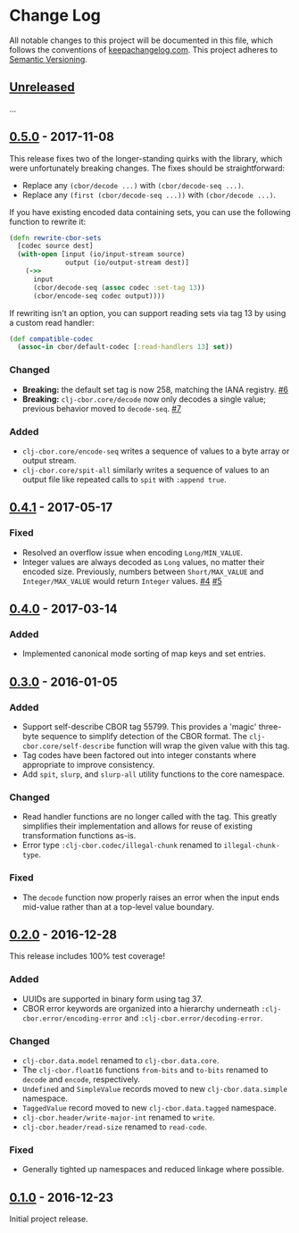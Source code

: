 Change Log
==========

All notable changes to this project will be documented in this file, which
follows the conventions of [keepachangelog.com](http://keepachangelog.com/).
This project adheres to [Semantic Versioning](http://semver.org/).

## [Unreleased]

...

## [0.5.0] - 2017-11-08

This release fixes two of the longer-standing quirks with the library, which
were unfortunately breaking changes. The fixes should be straightforward:

- Replace any `(cbor/decode ...)` with `(cbor/decode-seq ...)`.
- Replace any `(first (cbor/decode-seq ...))` with `(cbor/decode ...)`.

If you have existing encoded data containing sets, you can use the following
function to rewrite it:

```clojure
(defn rewrite-cbor-sets
  [codec source dest]
  (with-open [input (io/input-stream source)
              output (io/output-stream dest)]
    (->>
      input
      (cbor/decode-seq (assoc codec :set-tag 13))
      (cbor/encode-seq codec output))))
```

If rewriting isn't an option, you can support reading sets via tag 13 by
using a custom read handler:

```clojure
(def compatible-codec
  (assoc-in cbor/default-codec [:read-handlers 13] set))
```

### Changed
- **Breaking:** the default set tag is now 258, matching the IANA registry.
  [#6](//github.com/greglook/clj-cbor/issues/6)
- **Breaking:** `clj-cbor.core/decode` now only decodes a single value; previous
  behavior moved to `decode-seq`.
  [#7](//github.com/greglook/clj-cbor/issues/7)

### Added
- `clj-cbor.core/encode-seq` writes a sequence of values to a byte array or
  output stream.
- `clj-cbor.core/spit-all` similarly writes a sequence of values to an output
  file like repeated calls to `spit` with `:append true`.

## [0.4.1] - 2017-05-17

### Fixed
- Resolved an overflow issue when encoding `Long/MIN_VALUE`.
- Integer values are always decoded as `Long` values, no matter their encoded
  size. Previously, numbers between `Short/MAX_VALUE` and `Integer/MAX_VALUE`
  would return `Integer` values.
  [#4](https://github.com/greglook/clj-cbor/issues/4)
  [#5](https://github.com/greglook/clj-cbor/pull/5)

## [0.4.0] - 2017-03-14

### Added
- Implemented canonical mode sorting of map keys and set entries.

## [0.3.0] - 2016-01-05

### Added
- Support self-describe CBOR tag 55799. This provides a 'magic' three-byte
  sequence to simplify detection of the CBOR format. The
  `clj-cbor.core/self-describe` function will wrap the given value with this
  tag.
- Tag codes have been factored out into integer constants where appropriate to
  improve consistency.
- Add `spit`, `slurp`, and `slurp-all` utility functions to the core namespace.

### Changed
- Read handler functions are no longer called with the tag. This greatly
  simplifies their implementation and allows for reuse of existing
  transformation functions as-is.
- Error type `:clj-cbor.codec/illegal-chunk` renamed to `illegal-chunk-type`.

### Fixed
- The `decode` function now properly raises an error when the input ends
  mid-value rather than at a top-level value boundary.

## [0.2.0] - 2016-12-28

This release includes 100% test coverage!

### Added
- UUIDs are supported in binary form using tag 37.
- CBOR error keywords are organized into a hierarchy underneath
  `:clj-cbor.error/encoding-error` and `:clj-cbor.error/decoding-error`.

### Changed
- `clj-cbor.data.model` renamed to `clj-cbor.data.core`.
- The `clj-cbor.float16` functions `from-bits` and `to-bits` renamed to
  `decode` and `encode`, respectively.
- `Undefined` and `SimpleValue` records moved to new `clj-cbor.data.simple`
  namespace.
- `TaggedValue` record moved to new `clj-cbor.data.tagged` namespace.
- `clj-cbor.header/write-major-int` renamed to `write`.
- `clj-cbor.header/read-size` renamed to `read-code`.

### Fixed
- Generally tighted up namespaces and reduced linkage where possible.

## [0.1.0] - 2016-12-23

Initial project release.

[Unreleased]: https://github.com/greglook/clj-cbor/compare/0.5.0...HEAD
[0.5.0]: https://github.com/greglook/clj-cbor/compare/0.4.1...0.5.0
[0.4.1]: https://github.com/greglook/clj-cbor/compare/0.4.0...0.4.1
[0.4.0]: https://github.com/greglook/clj-cbor/compare/0.3.0...0.4.0
[0.3.0]: https://github.com/greglook/clj-cbor/compare/0.2.0...0.3.0
[0.2.0]: https://github.com/greglook/clj-cbor/compare/0.1.0...0.2.0
[0.1.0]: https://github.com/greglook/clj-cbor/tag/0.1.0
